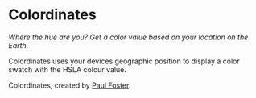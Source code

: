 # Colordinates

*Where the hue are you? Get a color value based on your location on the Earth.*

Colordinates uses your devices geographic position to display a color swatch with the HSLA colour value.

Colordinates, created by [Paul Foster](http://www.paulfosterdesign.co.uk).